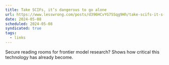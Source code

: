 ```yaml
---
title: Take SCIFs, it’s dangerous to go alone
url: https://www.lesswrong.com/posts/d396HCvYG7SSqg9Hh/take-scifs-it-s-dangerous-to-go-alone
date: 2024-05-08
scheduled: 2024-05-08
syndicated: true
tags:
  - links
---
```


Secure reading rooms for frontier model research? Shows how critical this technology has already become.
